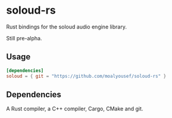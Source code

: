 # soloud-rs

Rust bindings for the soloud audio engine library.

Still pre-alpha.

## Usage
```toml
[dependencies]
soloud = { git = "https://github.com/moalyousef/soloud-rs" }
```

## Dependencies
A Rust compiler, a C++ compiler, Cargo, CMake and git.
